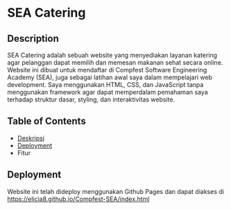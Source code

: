 # SEA Catering
## Description
SEA Catering adalah sebuah website yang menyediakan layanan katering agar pelanggan dapat memilih dan memesan makanan sehat secara online. Website ini dibuat untuk mendaftar di Compfest Software Engineering Academy (SEA), juga sebagai latihan awal saya dalam mempelajari web development. Saya menggunakan HTML, CSS, dan JavaScript tanpa menggunakan framework agar dapat memperdalam pemahaman saya terhadap struktur dasar, styling, dan interaktivitas website.

## Table of Contents
- [Deskripsi](#description)
- [Deployment](#deployment)
- Fitur

## Deployment
Website ini telah dideploy menggunakan Github Pages dan dapat diakses di https://elicia8.github.io/Compfest-SEA/index.html
